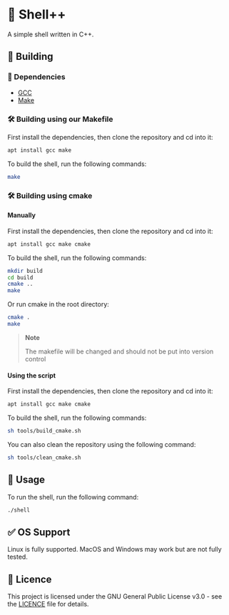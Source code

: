 # 🐚 Shell++
A simple shell written in C++.

## 🔨 Building
### 📝 Dependencies
- [GCC](https://gcc.gnu.org/)
- [Make](https://www.gnu.org/software/make/)

### 🛠️ Building using our Makefile

First install the dependencies, then clone the repository and cd into it:
```bash
apt install gcc make
```
To build the shell, run the following commands:
```bash
make
```

### 🛠️ Building using cmake

#### Manually

First install the dependencies, then clone the repository and cd into it:
```bash
apt install gcc make cmake
```

To build the shell, run the following commands:
```bash
mkdir build
cd build
cmake ..
make
```

Or run cmake in the root directory:

```bash
cmake .
make
```

> **Note**
>
> The makefile will be changed and should not be put into version control

#### Using the script

First install the dependencies, then clone the repository and cd into it:
```bash
apt install gcc make cmake
```

To build the shell, run the following commands:
```bash
sh tools/build_cmake.sh
```

You can also clean the repository using the following command:
```bash
sh tools/clean_cmake.sh
```

## 📖 Usage
To run the shell, run the following command:
```bash
./shell
```

## ✅ OS Support

Linux is fully supported. MacOS and Windows may work but are not fully tested. 

## 📝 Licence

This project is licensed under the GNU General Public License v3.0 - see the [LICENCE](LICENCE) file for details.
